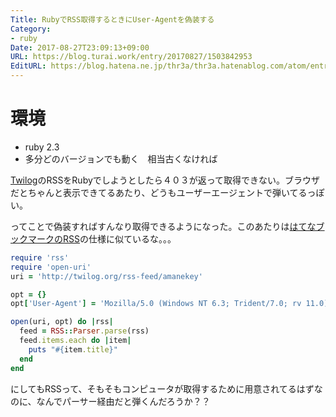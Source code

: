 ```yaml
---
Title: RubyでRSS取得するときにUser-Agentを偽装する
Category:
- ruby
Date: 2017-08-27T23:09:13+09:00
URL: https://blog.turai.work/entry/20170827/1503842953
EditURL: https://blog.hatena.ne.jp/thr3a/thr3a.hatenablog.com/atom/entry/8599973812292638645
---
```


# 環境

- ruby 2.3
 - 多分どのバージョンでも動く　相当古くなければ

[Twilog](http://twilog.org/)のRSSをRubyでしようとしたら４０３が返って取得できない。ブラウザだとちゃんと表示できてるあたり、どうもユーザーエージェントで弾いてるっぽい。

ってことで偽装すればすんなり取得できるようになった。このあたりは[はてなブックマークのRSS](http://yatta47.hateblo.jp/entry/2016/10/28/000000)の仕様に似ているな。。。

```ruby
require 'rss'
require 'open-uri'
uri = 'http://twilog.org/rss-feed/amanekey'

opt = {}
opt['User-Agent'] = 'Mozilla/5.0 (Windows NT 6.3; Trident/7.0; rv 11.0) like Gecko'

open(uri, opt) do |rss|
  feed = RSS::Parser.parse(rss)
  feed.items.each do |item|
    puts "#{item.title}"
  end
end
```

にしてもRSSって、そもそもコンピュータが取得するために用意されてるはずなのに、なんでパーサー経由だと弾くんだろうか？？
